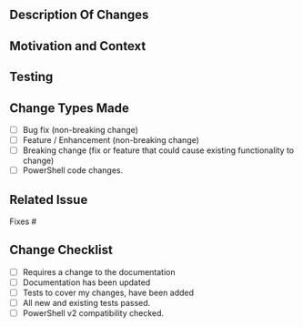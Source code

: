 <!--
BEFORE YOU CREATE A PULL REQUEST:

Ensure you have read over [CONTRIBUTING.md](./CONTRIBUTING.md). We provide VERY defined guidance (as such, we strongly adhere to it).

A summary of our expectations:
 - You are not submitting a pull request from your MASTER / MAIN branch.
 - You are able to sign the Contributor License Agreement (CLA).
 - YOUR GIT COMMIT MESSAGE FORMAT IS EXTREMELY IMPORTANT. We have a very defined expectation for this format and are sticklers about it. Really, READ the entire Contributing document. It will save you and us pain.
 - Do not reformat code, it makes it hard to see what has changed. Leave the formatting to us.

THANKS! We appreciate you reading the entire Contributing document and not just scanning through it.

Name your pull request appropriately: give it a sentence that reads well enough for anyone seeing this.

if you were explaining it to somebody else. This helps others to understand the reasons for the pull request and for it to be searchable in future.

Please do not remove any of the headings.
If a heading is not applicable then enter N/A: Why it's not applicable

Make sure you have raised an issue for this pull request before continuing.

Please remove all comments before submitting.
-->

## Description Of Changes
<!-- Enter a description of the pull request changes -->

## Motivation and Context
<!-- Why is this change necessary and under what context is it being done -->

## Testing
<!-- How has this change been tested? If multiple different tests have been done please list them.
1. Tested this way
1. Tested that way
-->

## Change Types Made
<!-- Tick the boxes for the type of changes that have been made -->

* [ ] Bug fix (non-breaking change)
* [ ] Feature / Enhancement (non-breaking change)
* [ ] Breaking change (fix or feature that could cause existing functionality to change)
* [ ] PowerShell code changes.

## Related Issue
<!-- Make sure you have raised an issue for this pull request before
continuing. -->

Fixes #

## Change Checklist

* [ ] Requires a change to the documentation
* [ ] Documentation has been updated
* [ ] Tests to cover my changes, have been added
* [ ] All new and existing tests passed.
* [ ] PowerShell v2 compatibility checked.

<!-- PLEASE REMOVE ALL COMMENTS BEFORE SUBMITTING -->

